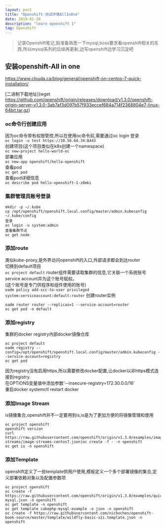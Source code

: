 ```yaml
---
layout: post
title: "Openshift-测试环境AllInOne"
date: 2019-01-20  
description: "learn openshift 1"
tag: Openshift
---  
```


> 记录Openshift笔记,刚准备熟悉一下mysql,boss要求看openshift相关的东西,所以mysql系列的后续再更新,边写openshift边学习沉淀吧  

## 安装openshift-All in one  

https://www.clouda.ca/blog/general/openshift-on-centos-7-quick-installation/  

[二进制下载地址](wget https://github.com/openshift/origin/releases/download/v1.3.0/openshift-origin-server-v1.3.0-3ab7af3d097b57f933eccef684a714f2368804e7-linux-64bit.tar.gz)  

### oc命令行创建应用

因为oc命令带有权限管控,所以在使用oc命令前,需要通过oc login 登录  
`oc login -u test https://10.50.64.34:8443`  
创建项目(这个项目类似在k8s创建一个namespace)  
`oc new-project hello-world-oc`  
部署应用  
`oc new-app openshift/hello-openshift`  
查看pod  
`oc get pod`  
查看pod详细信息  
`oc describe pod hello-openshift-1-z8mki`

### 集群管理员账号登录  

```
mkdir -p ~/.kube
cp /opt/openshift/openshift.local.config/master/admin.kubeconfig ~/.kube/config
登录  
oc login -u system:admin
查看集群节点  
oc get node
```

### 添加route

类似kube-proxy,是外界访问openshift的入口,外部请求都会到达router  
切换到default项目  
`oc project default`
router组件需要读取集群的信息,它关联一个系统账号service account并为这个账号赋权。  
(这个账号是专门供程序和组件使用的账号)  
`oadm policy add-scc-to-user privileged system:serviceaccount:default:router`
创建router实例  

```
oadm router router --replicas=1 --service-account=router
oc get pod -n default
```

### 添加registry
集群的docker registry内部docker镜像仓库  

```
oc project default
oadm registry --config=/opt/openshift/openshift.local.config/master/admin.kubeconfig --service-account=registry
oc get pod  
```
因为registry没有启用https,所以需要修改docker配置,让docker以非https模式连接到registry.  
在OPTIONS变量值中添加参数'--insecure-registry=172.30.0.0/16'  
重启docker systemctl restart docker  


### 添加Image Stream

is镜像集合,openshift并不一定要用到is,is是为了更加方便的将镜像管理和使用  
```
oc project openshift
openshift version
curl https://raw.githubusercontent.com/openshift/origin/v1.3.0/examples/image-streams/image-streams-centos7.json|oc create -f - -n openshift
oc get is -n openshift
```


### 添加Template

openshift定义了一些template供用户使用,模板定义一个多个部署镜像的集合,定义部署依赖对象以及配置参数项  
```
oc project openshift
oc create -f https://raw.githubusercontent.com/openshift/origin/v1.3.0/examples/quickstarts/cakephp-mysql.json -n openshift  
oc get template -n openshift
oc get template cakephp-mysql-example -o json -n openshift
oc create -f https://raw.githubusercontent.com/nichochen/openshift-book-source/master/template/wildfly-basic-s2i.template.json -n openshift  
```
